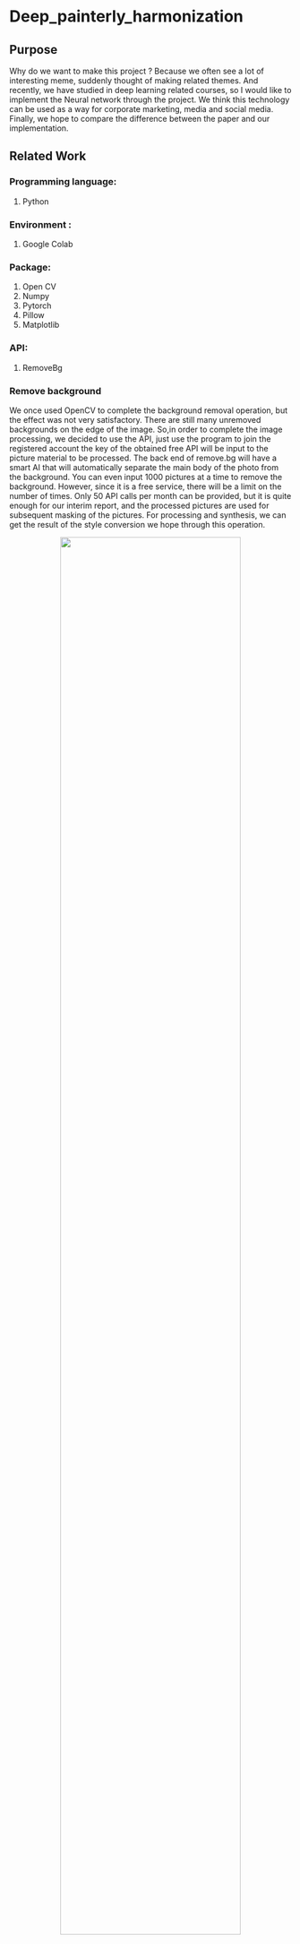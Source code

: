 
# Deep_painterly_harmonization

## Purpose

Why do we want to make this project ? Because we often see a lot of interesting meme, suddenly thought of making related themes. And recently, we have studied in deep learning related courses, so I would like to implement the Neural network through the project. We think this technology can be used as a way for corporate marketing, media and social media. Finally, we hope to compare the difference between the paper and our implementation.


##  Related Work

### Programming language: 
1. Python
### Environment :
1. Google Colab
### Package:
1. Open CV
2. Numpy
3. Pytorch
4. Pillow
5. Matplotlib
### API:
1. RemoveBg

### Remove background

We once used OpenCV to complete the background removal operation, but the effect was not very satisfactory. There are still many unremoved backgrounds on the edge of the
image. So,in order to complete the image processing, we decided to use the API, just use the program to join the registered account the key of the obtained free API will be input to the picture material to be processed. The back end of remove.bg will have a smart AI that will automatically separate the main body of the photo from the background. You can even input 1000 pictures at a time to remove the background. However, since it is a free service, there will be a limit on the number of times. Only 50 API calls per month can be provided, but it is quite enough for our interim report, and the processed pictures are used for subsequent masking of the pictures. For processing and synthesis, we can get the result of the style conversion we hope through this operation.

<p style="text-align:center;">
    <img src="images/001.png" width="80%" />
</p>

### Mask 

Using mask is to use selected images, graphics or objects to occlude the processed images (total or regional) to control the image processing area or process. In digital image processing, mask is a two-dimensional matrix array, and sometimes multi-valued images are also used. The main purpose is:

1. Extract the area of interest: multiply the pre-made area of interest mask with the image to be processed to obtain the image of the area of interest. The value of the image in the area of interest remains unchanged, while the value of the image outside the area is all 0.
2. Masking function: Use a mask to mask certain areas on the image so that it does not participate in the processing or calculation of the processing parameters, or only the masked area is processed or counted.
3. Structural feature extraction: Use similarity variables or image matching methods to detect and extract structural features similar to Mask in the image.
4. The production of special-shaped images. 
Processing steps:
Step 1: Create a mask image of the same size as the original image, and initialize all pixels to 0, so the entire image becomes an all-black image.

<p style="text-align:center;">
    <img src="images/002.png" width="80%" />
</p>
Step 2: Set all the pixel values of the reserved area in the mask image to 255, that is, the entire reserved area becomes white.


### Deliation

The concept of image expansion is to expand the white area (or highlight) in the image. The calculated result image is larger than the white area of the original image. It can also be imagined to make the object fat , and the width of this circle is determined by the size of the convolution kernel. In fact, the convolution kernel slides and calculates along the shadow. If there is only one pixel value in the range of the convolution kernel mxn, then the new pixel value is 1, otherwise the new pixel value the pixel value of keeps the original pixel value, which means that all pixels scanned by the convolution kernel will be expanded or dilated (to 1), so the white area of the entire image will increase.
Uses of Dilation:
Purpose 1: Dilation image expansion is usually used in conjunction with image erosion. First, the erosion method is used to narrow the lines in the image and also remove the noise, and then the image is expanded back through Dilation.
Purpose 2: Used to connect two very close but separate objects.

<p style="text-align:center;">
    <img src="images/003.png" width="80%" />
</p>

### Deliation

The concept of image expansion is to expand the white area (or highlight) in the image. The calculated result image is larger than the white area of the original image. It can also be imagined to make the object fat , and the width of this circle is determined by the size of the convolution kernel. In fact, the convolution kernel slides and calculates along the shadow. If there is only one pixel value in the range of the convolution kernel mxn, then the new pixel value is 1, otherwise the new pixel value the pixel value of keeps the original pixel value, which means that all pixels scanned by the convolution kernel will be expanded or dilated (to 1), so the white area of the entire image will increase.

Uses of Dilation:
Purpose 1: Dilation image expansion is usually used in conjunction with image erosion. First, the erosion method is used to narrow the lines in the image and also remove the noise, and then the image is expanded back through Dilation.

Purpose 2: Used to connect two very close but separate objects

## Deep Painterly Harmonization Theory

###  Style transfer

**Style transfer** is the technique of recomposing one image in the style of another. Two inputs, a content image and a style image are analyzed by a convolutional neural network which is then used to create an output image whose “content” mirrors the content image and whose style resembles that of the style image

### Foreword

We propose to make two different phase . The first one will focus more on the general style, giving an intermediate result that where the object will still stand out a bit in the picture. The second phase will focus more on the details, and smoothening the edges that could have appeared during the first part
We'll call the content picture the painting with our object pasted on it and the style picture the original painting. The input is the content picture for phase 1, the result of this first stage for phase 2. In both cases, we'll compute the results of the convolutional layers for the content picture and the style picture at first, which will serve as our reference features. Then we compute the results of the same convolutional layers for our input, compare them and calculate a loss from that.
We'll compute the gradients of this loss and use them to get a better input, then reiterate the process

### The First Pass

In this pass, first step we define two Loss Function, one is a content loss, that measures the difference between our input and the content image, a style loss, that measures the difference between our input and the style image, sum them with certain weights to get our final loss, and will mask all the parts of the image that have nothing to do with it when we compute our loss.
We will use a slightly dilated mask, that encircles a bit more than just the object we're adding. It's the mean-squared error (MSE) between the masked features of our content image and the masked features of our input, use the result of the fourth convolutional layer only for this content loss. Using one of the first convolutional layers would force the final output to match the initial object :

<p style="text-align:center;">
    <img src="images/005.png" width="80%" />
</p>


About style loss, We'll use Gram matrices like we do for regular style transfer, for each layer of results we have from our model, we'll look at each 3 by 3 part of the content features, and find the 3 by 3 patch in the style features that looks the most like it, and match them. To measure how much two patches look alike, we'll use the cosine similarity between them.

<p style="text-align:center;">
    <img src="images/006.png" width="80%" />
</p>

Once that mapping is done , we will transform the style features so that the centers of each 3 by 3 patch in the content features is aligned with its match in the style features. Then we will apply the resized mask on the input features and the style features, compute the Gram matrices of both of them then take the mean-squared error to give us the style loss.
Final loss of this first stage is then:

<p style="text-align:center;">
    <img src="images/007.png" width="80%" />
</p>

### The histogram loss

Histogram matching is a technique that is often used to modify a certain photograph with the luminosity or shadows of another.
<p style="text-align:center;">
    <img src="images/008.png" width="80%" />
</p>

We compute the histogram of each channel of the style features as a reference. Then, at each pass of our training, we calculate the remapping of our output features so that their histogram matches the style reference. We then define the histogram loss as being the the mean-squared error between the output features and their remapped version. The challenge here is to compute that remapping.

<p style="text-align:center;">
    <img src="images/009.png" width="80%" />
</p>


##  Conclusion

So, we will output 2 pictures in phase1, phase 2 and compare with original picture :

<p style="text-align:center;">
    <img src="images/010.png" width="80%" />
</p>















